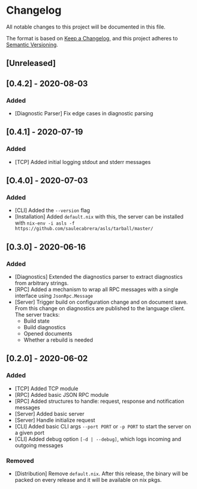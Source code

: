 # Changelog
All notable changes to this project will be documented in this file.

The format is based on [Keep a Changelog](https://keepachangelog.com/en/1.0.0/),
and this project adheres to [Semantic Versioning](https://semver.org/spec/v2.0.0.html).

## [Unreleased]

## [0.4.2] - 2020-08-03

### Added
- [Diagnostic Parser] Fix edge cases in diagnostic parsing

## [0.4.1] - 2020-07-19

### Added
- [TCP] Added initial logging stdout and stderr messages

## [O.4.0] - 2020-07-03

### Added
- [CLI] Added the `--version` flag
- [Installation] Added `default.nix` with this, the server can be installed with
  `nix-env -i asls -f https://github.com/saulecabrera/asls/tarball/master/`

## [0.3.0] - 2020-06-16

### Added
- [Diagnostics] Extended the diagnostics parser to extract diagnostics from arbitrary strings.
- [RPC] Added a mechanism to wrap all RPC messages with a single interface using `JsonRpc.Message`
- [Server] Trigger build on configuration change and on document save. From this change on
  diagnostics are published to the language client.
  The server tracks:
  - Build state
  - Build diagnostics
  - Opened documents
  - Whether a rebuild is needed

## [0.2.0] - 2020-06-02

### Added
- [TCP] Added TCP module
- [RPC] Added basic JSON RPC module
- [RPC] Added structures to handle: request, response and notification messages
- [Server] Added basic server 
- [Server] Handle initialize request
- [CLI] Added basic CLI args `--port PORT` or `-p PORT` to start the server on a given port
- [CLI] Added debug option `[-d | --debug]`, which logs incoming  and outgoing messages

### Removed
- [Distribution] Remove `default.nix`. After this release, the binary  will be packed on every release
  and it will be available on nix pkgs.

